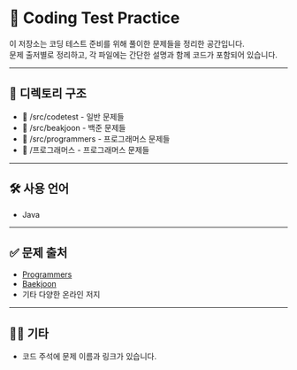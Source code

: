 # 📘 Coding Test Practice

이 저장소는 코딩 테스트 준비를 위해 풀이한 문제들을 정리한 공간입니다.  
문제 출저별로 정리하고, 각 파일에는 간단한 설명과 함께 코드가 포함되어 있습니다.

---

## 📂 디렉토리 구조

- 📁 /src/codetest - 일반 문제들
- 📁 /src/beakjoon - 백준 문제들
- 📁 /src/programmers - 프로그래머스 문제들
- 📁 /프로그래머스 - 프로그래머스 문제들

---

## 🛠 사용 언어

- Java

---

## ✅ 문제 출처

- [Programmers](https://school.programmers.co.kr/)
- [Baekjoon](https://www.acmicpc.net/)
- 기타 다양한 온라인 저지

---

## 🙋‍♀️ 기타

- 코드 주석에 문제 이름과 링크가 있습니다.

